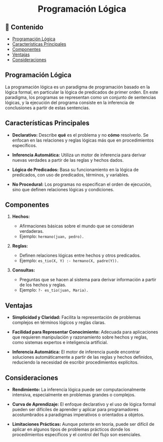 <h1 align="center">Programación Lógica</h1>

<h2>📑 Contenido</h2>

- [Programación Lógica](#programación-lógica)
- [Características Principales](#características-principales)
- [Componentes](#componentes)
- [Ventajas](#ventajas)
- [Consideraciones](#consideraciones)

## Programación Lógica

La programación lógica es un paradigma de programación basado en la lógica formal, en particular la lógica de predicados de primer orden. En este paradigma, los programas se representan como un conjunto de sentencias lógicas, y la ejecución del programa consiste en la inferencia de conclusiones a partir de estas sentencias.

## Características Principales

- **Declarativo:** Describe **qué** es el problema y no **cómo** resolverlo. Se enfocan en las relaciones y reglas lógicas más que en procedimientos específicos.

- **Inferencia Automática:** Utiliza un motor de inferencia para derivar nuevas verdades a partir de las reglas y hechos dados.

- **Lógica de Predicados:** Basa su funcionamiento en la lógica de predicados, con uso de predicados, términos, y variables.

- **No Procedural:** Los programas no especifican el orden de ejecución, sino que definen relaciones lógicas y condiciones.

## Componentes

1. **Hechos:**

   - Afirmaciones básicas sobre el mundo que se consideran verdaderas.
   - Ejemplo: `hermano(juan, pedro).`

2. **Reglas:**

   - Definen relaciones lógicas entre hechos y otros predicados.
   - Ejemplo: `es_tio(X, Y) :- hermano(X, padre(Y)).`

3. **Consultas:**
   - Preguntas que se hacen al sistema para derivar información a partir de los hechos y reglas.
   - Ejemplo: `?- es_tio(juan, Maria).`

## Ventajas

- **Simplicidad y Claridad:** Facilita la representación de problemas complejos en términos lógicos y reglas claras.

- **Facilidad para Representar Conocimiento:** Adecuada para aplicaciones que requieren manipulación y razonamiento sobre hechos y reglas, como sistemas expertos e inteligencia artificial.

- **Inferencia Automática:** El motor de inferencia puede encontrar soluciones automáticamente a partir de las reglas y hechos definidos, reduciendo la necesidad de escribir procedimientos explícitos.

## Consideraciones

- **Rendimiento:** La inferencia lógica puede ser computacionalmente intensiva, especialmente en problemas grandes o complejos.

- **Curva de Aprendizaje:** El enfoque declarativo y el uso de lógica formal pueden ser difíciles de aprender y aplicar para programadores acostumbrados a paradigmas imperativos o orientados a objetos.

- **Limitaciones Prácticas:** Aunque potente en teoría, puede ser difícil de aplicar en algunos tipos de problemas prácticos donde los procedimientos específicos y el control del flujo son esenciales.
